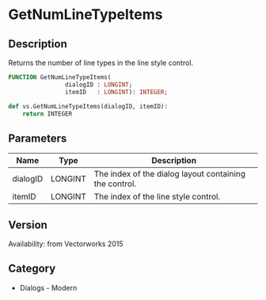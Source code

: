 # GetNumLineTypeItems

## Description
Returns the number of line types in the line style control.

```pascal
FUNCTION GetNumLineTypeItems(
				dialogID : LONGINT;
				itemID   : LONGINT): INTEGER;
```

```python
def vs.GetNumLineTypeItems(dialogID, itemID):
    return INTEGER
```

## Parameters
|Name|Type|Description|
|---|---|---|
|dialogID|LONGINT|The index of the dialog layout containing the control.|
|itemID|LONGINT|The index of the line style control.|

## Version
Availability: from Vectorworks 2015

## Category
* Dialogs - Modern

